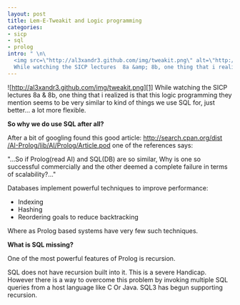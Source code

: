 ```yaml
--- 
layout: post
title: Lem-E-Tweakit and Logic programming
categories: 
- sicp
- sql
- prolog
intro: " \n\
  <img src=\"http://al3xandr3.github.com/img/tweakit.png\" alt=\"http://al3xandr3.github.com/img/tweakit.png\" />\n\
  While watching the SICP lectures  8a &amp; 8b, one thing that i realized is that this logic programming they mention seems to be very similar to kind of things we use SQL for, just better&hellip; a lot more flexible.\n"
---
```


![http://al3xandr3.github.com/img/tweakit.png][1] While watching the SICP
lectures 8a & 8b, one thing that i realized is that this logic programming
they mention seems to be very similar to kind of things we use SQL for, just
better... a lot more flexible.

**So why we do use SQL after all?**

After a bit of googling found this good article: [http://search.cpan.org/dist
/AI-Prolog/lib/AI/Prolog/Article.pod][2] one of the references says:

"...So if Prolog(read AI) and SQL(DB) are so similar, Why is one so successful
commercially and the other deemed a complete failure in terms of
scalability?..."

Databases implement powerful techniques to improve performance:

 * Indexing 
 * Hashing 
 * Reordering goals to reduce backtracking 

Where as Prolog based systems have very few such techniques.

**What is SQL missing?**

One of the most powerful features of Prolog is recursion.

SQL does not have recursion built into it. This is a severe Handicap. However
there is a way to overcome this problem by invoking multiple SQL queries from
a host language like C Or Java. SQL3 has begun supporting recursion.

   [1]: http://al3xandr3.github.com/img/tweakit.png
   [2]: http://search.cpan.org/dist/AI-Prolog/lib/AI/Prolog/Article.pod

